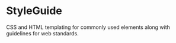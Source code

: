 StyleGuide
==========

CSS and HTML templating for commonly used elements along with guidelines for web standards.
